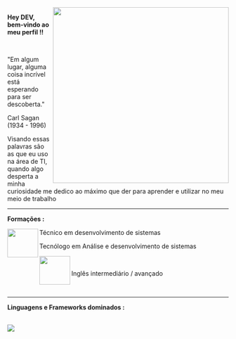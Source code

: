 <img src="https://camo.githubusercontent.com/e4a569755580f96dce0e6d65bc761e0d9aef0fecae524ec73a1b0be60fc934fa/68747470733a2f2f7777772e6d79676f2e67652f75706c6f6164732f626c6f672f313538343032333739352e6a7067" min-width="400px" max-width="400px" width="400px" align="right">

<p>
  <strong>Hey DEV, bem-vindo ao meu perfil !!</strong>
</p>

<br>

<p>
  "Em algum lugar, alguma coisa incrível está esperando para ser descoberta."

  Carl Sagan (1934 - 1996)

  Visando essas palavras são as que eu uso na área de TI, quando algo desperta a minha curiosidade me dedico ao máximo que der para aprender e utilizar no meu meio de   trabalho 
</p>

---

<p>
  <strong>Formações : </strong>
</p>

<img src="https://scontent-gru2-2.xx.fbcdn.net/v/t1.6435-9/192215484_4027252060693810_3399392308443053424_n.png?stp=dst-png_p960x960&_nc_cat=105&ccb=1-7&_nc_sid=e3f864&_nc_ohc=jGjIfAUUVxYAX_-DoT4&_nc_ht=scontent-gru2-2.xx&oh=00_AT-ypA4bmNCziirHfZbdKCbBMnFek4scrivUSM_-4V-S3A&oe=62DCD35B" min-width="70px" max-width="70px" width="70px" height="65px" align="left"/>

<p>
  Técnico em desenvolvimento de sistemas
<p>
<p>
  Tecnólogo em Análise e desenvolvimento de sistemas
</p>
<img src="https://www.cidademarketing.com.br/marketing/wp-content/uploads/2019/02/marca_fisk-640x640.png" align="left" min-width="70px" max-width="70px" width="70px" height="65px"/>
<br>
<p>
  Inglês intermediário / avançado
</p>

<br>

---

<p>
  <strong>Linguagens e Frameworks dominados : </strong>
</p>

<br>

<img src="https://img.shields.io/badge/JavaScript-323330?style=for-the-badge&logo=javascript&logoColor=F7DF1E" width="center"/>
